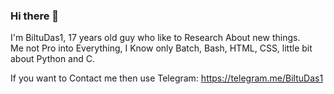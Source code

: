 ### Hi there 👋
<html>
  <head>
    <title>About Me</title>
  </head>
  <body>
  <p>I'm BiltuDas1, <span id="y">17</span> years old guy who like to Research About new things.<br>Me not Pro into Everything, I Know only Batch, Bash, HTML, CSS, little bit about Python and C.</p>
  <p>If you want to Contact me then use Telegram: <a href="https://telegram.me/BiltuDas1" target="_blank">https://telegram.me/BiltuDas1</a> </p>
  <script>
var today = new Date();
var dd = String(today.getDate()).padStart(2, '0');
var mm = String(today.getMonth() + 1).padStart(2, '0');
var yyyy = today.getFullYear()-2004;
if(mm<7)
{
  yyyy--;
}
if(mm==7)
{
  if(dd<15)
  {
     yyyy--;
  }
}
document.getElementById("y").innerHTML = yyyy;
  </script>
  </body>
</html>

<!--
**BiltuDas1/BiltuDas1** is a ✨ _special_ ✨ repository because its `README.md` (this file) appears on your GitHub profile.

Here are some ideas to get you started:

- 🔭 I’m currently working on ...
- 🌱 I’m currently learning ...
- 👯 I’m looking to collaborate on ...
- 🤔 I’m looking for help with ...
- 💬 Ask me about ...
- 📫 How to reach me: ...
- 😄 Pronouns: ...
- ⚡ Fun fact: ...
-->
